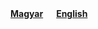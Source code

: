<div class="two center aligned columns">
  <a href="#!/hu" class="primary card"><strong>Magyar</strong></a>
  <a href="#!/en" class="primary card"><strong>English</strong></a>
</div>
